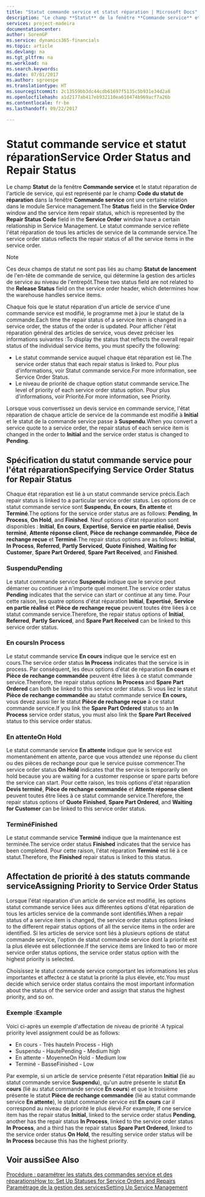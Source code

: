 ```yaml
---
title: "Statut commande service et statut réparation | Microsoft Docs"
description: "Le champ **Statut** de la fenêtre **Commande service** et le statut réparation de l'article de service, qui est représenté par le champ **Code du statut de réparation** dans la fenêtre **Commande service** ont une certaine relation dans le module Service management. Le statut commande service reflète l'état réparation de tous les articles de service de la commande service."
services: project-madeira
documentationcenter: 
author: SorenGP
ms.service: dynamics365-financials
ms.topic: article
ms.devlang: na
ms.tgt_pltfrm: na
ms.workload: na
ms.search.keywords: 
ms.date: 07/01/2017
ms.author: sgroespe
ms.translationtype: HT
ms.sourcegitcommit: 2c13559bb3dc44cdb61697f5135c5b931e34d2a8
ms.openlocfilehash: a1d2177ab417eb932110ea610474b969acf7a26b
ms.contentlocale: fr-be
ms.lasthandoff: 09/22/2017

---
```

# <a name="service-order-status-and-repair-status"></a><span data-ttu-id="6cd0e-104">Statut commande service et statut réparation</span><span class="sxs-lookup"><span data-stu-id="6cd0e-104">Service Order Status and Repair Status</span></span>
<span data-ttu-id="6cd0e-105">Le champ **Statut** de la fenêtre **Commande service** et le statut réparation de l'article de service, qui est représenté par le champ **Code du statut de réparation** dans la fenêtre **Commande service** ont une certaine relation dans le module Service management.</span><span class="sxs-lookup"><span data-stu-id="6cd0e-105">The **Status** field in the **Service Order** window and the service item repair status, which is represented by the **Repair Status Code** field in the **Service Order** window have a certain relationship in Service Management.</span></span> <span data-ttu-id="6cd0e-106">Le statut commande service reflète l'état réparation de tous les articles de service de la commande service.</span><span class="sxs-lookup"><span data-stu-id="6cd0e-106">The service order status reflects the repair status of all the service items in the service order.</span></span>  
  
> [!NOTE]  
>  <span data-ttu-id="6cd0e-107">Ces deux champs de statut ne sont pas liés au champ **Statut de lancement** de l'en\-tête de commande de service, qui détermine la gestion des articles de service au niveau de l'entrepôt.</span><span class="sxs-lookup"><span data-stu-id="6cd0e-107">These two status field are not related to the **Release Status** field on the service order header, which determines how the warehouse handles service items.</span></span>  
  
 <span data-ttu-id="6cd0e-108">Chaque fois que le statut réparation d'un article de service d'une commande service est modifié, le programme met à jour le statut de la commande.</span><span class="sxs-lookup"><span data-stu-id="6cd0e-108">Each time the repair status of a service item is changed in a service order, the status of the order is updated.</span></span> <span data-ttu-id="6cd0e-109">Pour afficher l'état réparation général des articles de service, vous devez préciser les informations suivantes :</span><span class="sxs-lookup"><span data-stu-id="6cd0e-109">To display the status that reflects the overall repair status of the individual service items, you must specify the following:</span></span>  
  
* <span data-ttu-id="6cd0e-110">Le statut commande service auquel chaque état réparation est lié.</span><span class="sxs-lookup"><span data-stu-id="6cd0e-110">The service order status that each repair status is linked to.</span></span> <span data-ttu-id="6cd0e-111">Pour plus d'informations, voir Statut commande service.</span><span class="sxs-lookup"><span data-stu-id="6cd0e-111">For more information, see Service Order Status.</span></span>  
* <span data-ttu-id="6cd0e-112">Le niveau de priorité de chaque option statut commande service.</span><span class="sxs-lookup"><span data-stu-id="6cd0e-112">The level of priority of each service order status option.</span></span> <span data-ttu-id="6cd0e-113">Pour plus d'informations, voir Priorité.</span><span class="sxs-lookup"><span data-stu-id="6cd0e-113">For more information, see Priority.</span></span>  
  
 <span data-ttu-id="6cd0e-114">Lorsque vous convertissez un devis service en commande service, l'état réparation de chaque article de service de la commande est modifié à **Initial** et le statut de la commande service passe à **Suspendu**.</span><span class="sxs-lookup"><span data-stu-id="6cd0e-114">When you convert a service quote to a service order, the repair status of each service item is changed in the order to **Initial** and the service order status is changed to **Pending**.</span></span>  
  
## <a name="specifying-service-order-status-for-repair-status"></a><span data-ttu-id="6cd0e-115">Spécification du statut commande service pour l'état réparation</span><span class="sxs-lookup"><span data-stu-id="6cd0e-115">Specifying Service Order Status for Repair Status</span></span>  
<span data-ttu-id="6cd0e-116">Chaque état réparation est lié à un statut commande service précis.</span><span class="sxs-lookup"><span data-stu-id="6cd0e-116">Each repair status is linked to a particular service order status.</span></span> <span data-ttu-id="6cd0e-117">Les options de ce statut commande service sont **Suspendu**, **En cours**, **En attente** et **Terminé**.</span><span class="sxs-lookup"><span data-stu-id="6cd0e-117">The options for the service order status are as follows: **Pending**, **In Process**, **On Hold**, and **Finished**.</span></span> <span data-ttu-id="6cd0e-118">Neuf options d'état réparation sont disponibles : **Initial**, **En cours**, **Expertisé**, **Service en partie réalisé**, **Devis terminé**, **Attente réponse client**, **Pièce de rechange commandée**, **Pièce de rechange reçue** et **Terminé**.</span><span class="sxs-lookup"><span data-stu-id="6cd0e-118">The repair status options are as follows: **Initial**, **In Process**, **Referred**, **Partly Serviced**, **Quote Finished**, **Waiting for Customer**, **Spare Part Ordered**, **Spare Part Received**, and **Finished**.</span></span>  
  
### <a name="pending"></a><span data-ttu-id="6cd0e-119">Suspendu</span><span class="sxs-lookup"><span data-stu-id="6cd0e-119">Pending</span></span>  
<span data-ttu-id="6cd0e-120">Le statut commande service **Suspendu** indique que le service peut démarrer ou continuer à n'importe quel moment.</span><span class="sxs-lookup"><span data-stu-id="6cd0e-120">The service order status **Pending** indicates that the service can start or continue at any time.</span></span> <span data-ttu-id="6cd0e-121">Pour cette raison, les quatre options d'état réparation **Initial**, **Expertisé**, **Service en partie réalisé** et **Pièce de rechange reçue** peuvent toutes être liées à ce statut commande service.</span><span class="sxs-lookup"><span data-stu-id="6cd0e-121">Therefore, the repair status options of **Initial**, **Referred**, **Partly Serviced**, and **Spare Part Received** can be linked to this service order status.</span></span>  
  
### <a name="in-process"></a><span data-ttu-id="6cd0e-122">En cours</span><span class="sxs-lookup"><span data-stu-id="6cd0e-122">In Process</span></span>  
<span data-ttu-id="6cd0e-123">Le statut commande service **En cours** indique que le service est en cours.</span><span class="sxs-lookup"><span data-stu-id="6cd0e-123">The service order status **In Process** indicates that the service is in process.</span></span> <span data-ttu-id="6cd0e-124">Par conséquent, les deux options d'état de réparation **En cours** et **Pièce de rechange commandée** peuvent être liées à ce statut commande service.</span><span class="sxs-lookup"><span data-stu-id="6cd0e-124">Therefore, the repair status options **In Process** and **Spare Part Ordered** can both be linked to this service order status.</span></span> <span data-ttu-id="6cd0e-125">Si vous liez le statut **Pièce de rechange commandée** au statut commande service **En cours,** vous devez aussi lier le statut **Pièce de rechange reçue** à ce statut commande service.</span><span class="sxs-lookup"><span data-stu-id="6cd0e-125">If you link the **Spare Part Ordered** status to an **In Process** service order status, you must also link the **Spare Part Received** status to this service order status.</span></span>  
  
### <a name="on-hold"></a><span data-ttu-id="6cd0e-126">En attente</span><span class="sxs-lookup"><span data-stu-id="6cd0e-126">On Hold</span></span>  
<span data-ttu-id="6cd0e-127">Le statut commande service **En attente** indique que le service est momentanément en attente, parce que vous attendez une réponse du client ou des pièces de rechange pour que le service puisse commencer.</span><span class="sxs-lookup"><span data-stu-id="6cd0e-127">The service order status **On Hold** indicates that the service is temporarily on hold because you are waiting for a customer response or spare parts before the service can start.</span></span> <span data-ttu-id="6cd0e-128">Pour cette raison, les trois options d'état réparation **Devis terminé**, **Pièce de rechange commandée** et **Attente réponse client** peuvent toutes être liées à ce statut commande service.</span><span class="sxs-lookup"><span data-stu-id="6cd0e-128">Therefore, the repair status options of **Quote Finished**, **Spare Part Ordered**, and **Waiting for Customer** can be linked to this service order status.</span></span>  
  
### <a name="finished"></a><span data-ttu-id="6cd0e-129">Terminé</span><span class="sxs-lookup"><span data-stu-id="6cd0e-129">Finished</span></span>  
<span data-ttu-id="6cd0e-130">Le statut commande service **Terminé** indique que la maintenance est terminée.</span><span class="sxs-lookup"><span data-stu-id="6cd0e-130">The service order status **Finished** indicates that the service has been completed.</span></span> <span data-ttu-id="6cd0e-131">Pour cette raison, l'état réparation **Terminé** est lié à ce statut.</span><span class="sxs-lookup"><span data-stu-id="6cd0e-131">Therefore, the **Finished** repair status is linked to this status.</span></span>  
  
## <a name="assigning-priority-to-service-order-status"></a><span data-ttu-id="6cd0e-132">Affectation de priorité à des statuts commande service</span><span class="sxs-lookup"><span data-stu-id="6cd0e-132">Assigning Priority to Service Order Status</span></span>  
<span data-ttu-id="6cd0e-133">Lorsque l'état réparation d'un article de service est modifié, les options statut commande service liées aux différentes options d'état réparation de tous les articles service de la commande sont identifiés.</span><span class="sxs-lookup"><span data-stu-id="6cd0e-133">When a repair status of a service item is changed, the service order status options linked to the different repair status options of all the service items in the order are identified.</span></span> <span data-ttu-id="6cd0e-134">Si les articles de service sont liés à plusieurs options de statut commande service, l'option de statut commande service dont la priorité est la plus élevée est sélectionnée.</span><span class="sxs-lookup"><span data-stu-id="6cd0e-134">If the service items are linked to two or more service order status options, the service order status option with the highest priority is selected.</span></span>  
  
<span data-ttu-id="6cd0e-135">Choisissez le statut commande service comportant les informations les plus importantes et affectez à ce statut la priorité la plus élevée, etc.</span><span class="sxs-lookup"><span data-stu-id="6cd0e-135">You must decide which service order status contains the most important information about the status of the service order and assign that status the highest priority, and so on.</span></span>  
  
### <a name="example"></a><span data-ttu-id="6cd0e-136">Exemple :</span><span class="sxs-lookup"><span data-stu-id="6cd0e-136">Example</span></span>  
<span data-ttu-id="6cd0e-137">Voici ci-après un exemple d'affectation de niveau de priorité :</span><span class="sxs-lookup"><span data-stu-id="6cd0e-137">A typical priority level assignment could be as follows:</span></span>  
  
* <span data-ttu-id="6cd0e-138">En cours - Très haute</span><span class="sxs-lookup"><span data-stu-id="6cd0e-138">In Process - High</span></span>  
* <span data-ttu-id="6cd0e-139">Suspendu - Haute</span><span class="sxs-lookup"><span data-stu-id="6cd0e-139">Pending - Medium high</span></span>  
* <span data-ttu-id="6cd0e-140">En attente - Moyenne</span><span class="sxs-lookup"><span data-stu-id="6cd0e-140">On Hold - Medium low</span></span>  
* <span data-ttu-id="6cd0e-141">Terminé - Basse</span><span class="sxs-lookup"><span data-stu-id="6cd0e-141">Finished - Low</span></span>  
  
<span data-ttu-id="6cd0e-142">Par exemple, si un article de service présente l'état réparation **Initial** (lié au statut commande service **Suspendu**), qu'un autre présente le statut **En cours** (lié au statut commande service **En cours**) et que le troisième présente le statut **Pièce de rechange commandée** (lié au statut commande service **En attente**), le statut commande service est **En cours** car il correspond au niveau de priorité le plus élevé.</span><span class="sxs-lookup"><span data-stu-id="6cd0e-142">For example, if one service item has the repair status **Initial**, linked to the service order status **Pending**, another has the repair status **In Process**, linked to the service order status **In Process**, and a third has the repair status **Spare Part Ordered**, linked to the service order status **On Hold**, the resulting service order status will be **In Process** because this has the highest priority.</span></span>  
  
## <a name="see-also"></a><span data-ttu-id="6cd0e-143">Voir aussi</span><span class="sxs-lookup"><span data-stu-id="6cd0e-143">See Also</span></span>  
[<span data-ttu-id="6cd0e-144">Procédure : paramétrer les statuts des commandes service et des réparations</span><span class="sxs-lookup"><span data-stu-id="6cd0e-144">How to: Set Up Statuses for Service Orders and Repairs</span></span>](service-order-repair-status.md)  
[<span data-ttu-id="6cd0e-145">Paramétrage de la gestion des services</span><span class="sxs-lookup"><span data-stu-id="6cd0e-145">Setting Up Service Management</span></span>](service-setup-service.md)  

